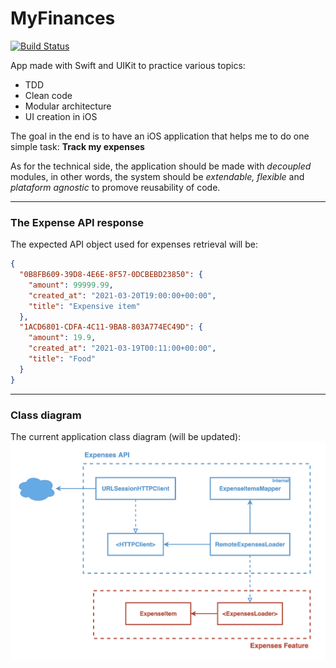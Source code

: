 # MyFinances

[![Build Status](https://travis-ci.com/ps1312/MyFinances.svg?branch=main)](https://travis-ci.com/ps1312/MyFinances)

App made with Swift and UIKit to practice various topics:

- TDD
- Clean code
- Modular architecture
- UI creation in iOS

The goal in the end is to have an iOS application that helps me to do one simple task:
**Track my expenses**

As for the technical side, the application should be made with _decoupled_ modules, in other words, the system should be _extendable, flexible_ and _plataform agnostic_ to promove reusability of code.

---

### The Expense API response

The expected API object used for expenses retrieval will be:

```json
{
  "0B8FB609-39D8-4E6E-8F57-0DCBEBD23850": {
    "amount": 99999.99,
    "created_at": "2021-03-20T19:00:00+00:00",
    "title": "Expensive item"
  },
  "1ACD6801-CDFA-4C11-9BA8-803A774EC49D": {
    "amount": 19.9,
    "created_at": "2021-03-19T00:11:00+00:00",
    "title": "Food"
  }
}
```

---

### Class diagram

The current application class diagram (will be updated):
![Swiftie the cat](framework.png)
